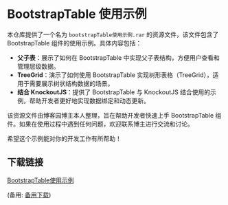 # BootstrapTable 使用示例

本仓库提供了一个名为 `bootstrapTable使用示例.rar` 的资源文件，该文件包含了 BootstrapTable 组件的使用示例。具体内容包括：

- **父子表**：展示了如何在 BootstrapTable 中实现父子表结构，方便用户查看和管理层级数据。
- **TreeGrid**：演示了如何使用 BootstrapTable 实现树形表格（TreeGrid），适用于需要展示树状结构数据的场景。
- **结合 KnockoutJS**：提供了 BootstrapTable 与 KnockoutJS 结合使用的示例，帮助开发者更好地实现数据绑定和动态更新。

该资源文件由博客园博主本人整理，旨在帮助开发者快速上手 BootstrapTable 组件。如果在使用过程中遇到任何问题，欢迎联系博主进行交流和讨论。

希望这个示例能对你的开发工作有所帮助！

## 下载链接
[BootstrapTable使用示例](https://pan.quark.cn/s/e951f029c1fc) 

(备用: [备用下载](https://pan.baidu.com/s/1wNl9mscr0oC1NVbBffVhBw?pwd=1234))
